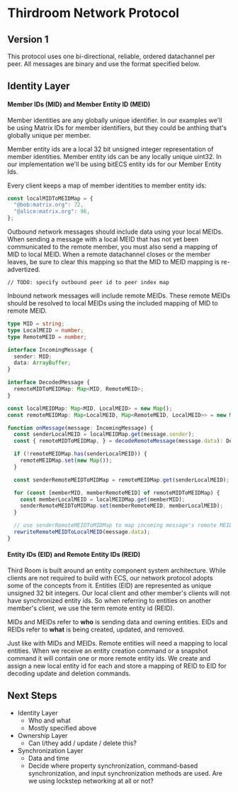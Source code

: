 # Thirdroom Network Protocol

## Version 1

This protocol uses one bi-directional, reliable, ordered datachannel per peer. All messages are binary and use the format specified below.

## Identity Layer

#### Member IDs (MID) and Member Entity ID (MEID)

Member identities are any globally unique identifier. In our examples we'll be using Matrix IDs for member identifiers, but they could be anthing that's globally unique per member.

Member entity ids are a local 32 bit unsigned integer representation of member identities. Member entity ids can be any locally unique uint32. In our implementation we'll be using bitECS entity ids for our Member Entity Ids.

Every client keeps a map of member identities to member entity ids:

```js
const localMIDToMEIDMap = {
  "@bob:matrix.org": 72,
  "@alice:matrix.org": 96,
};
```

Outbound network messages should include data using your local MEIDs. When sending a message with a local MEID that has not yet been communicated to the remote member, you must also send a mapping of MID to local MEID. When a remote datachannel closes or the member leaves, be sure to clear this mapping so that the MID to MEID mapping is re-advertized.

```
// TODO: specify outbound peer id to peer index map
```

Inbound network messages will include remote MEIDs. These remote MEIDs should be resolved to local MEIDs using the included mapping of MID to remote MEID.

```ts
type MID = string;
type LocalMEID = number;
type RemoteMEID = number;

interface IncomingMessage {
  sender: MID;
  data: ArrayBuffer;
}

interface DecodedMessage {
  remoteMIDToMEIDMap: Map<MID, RemoteMEID>;
}

const localMEIDMap: Map<MID, LocalMEID> = new Map();
const remoteMEIDMap: Map<LocalMEID, Map<RemoteMEID, LocalMEID>> = new Map();

function onMessage(message: IncomingMessage) {
  const senderLocalMEID = localMEIDMap.get(message.sender);
  const { remoteMIDToMEIDMap, } = decodeRemoteMessage(message.data): DecodedMessage;

  if (!remoteMEIDMap.has(senderLocalMEID)) {
    remoteMEIDMap.set(new Map());
  }

  const senderRemoteMEIDToMIDMap = remoteMEIDMap.get(senderLocalMEID);

  for (const [memberMID, memberRemoteMEID] of remoteMIDToMEIDMap) {
    const memberLocalMEID = localMEIDMap.get(memberMID);
    senderRemoteMEIDToMIDMap.set(memberRemoteMEID, memberLocalMEID);
  }

  // use senderRemoteMEIDToMIDMap to map incoming message's remote MEIDs to our local MEIDs
  rewriteRemoteMEIDToLocalMEID(message.data);
}
```

#### Entity IDs (EID) and Remote Entity IDs (REID)

Third Room is built around an entity component system architecture. While clients are not required to build with ECS, our network protocol adopts some of the concepts from it. Entities (EID) are represented as unique unsigned 32 bit integers. Our local client and other member's clients will not have synchronized entity ids. So when referring to entities on another member's client, we use the term remote entity id (REID).

MIDs and MEIDs refer to **who** is sending data and owning entities. EIDs and REIDs refer to **what** is being created, updated, and removed.

Just like with MIDs and MEIDs. Remote entities will need a mapping to local entities. When we receive an entity creation command or a snapshot command it will contain one or more remote entity ids. We create and assign a new local entity id for each and store a mapping of REID to EID for decoding update and deletion commands.

## Next Steps

- Identity Layer
  - Who and what
  - Mostly specified above
- Ownership Layer
  - Can I/they add / update / delete this?
- Synchronization Layer
  - Data and time
  - Decide where property synchronization, command-based synchronization, and input synchronization methods are used. Are we using lockstep networking at all or not?
